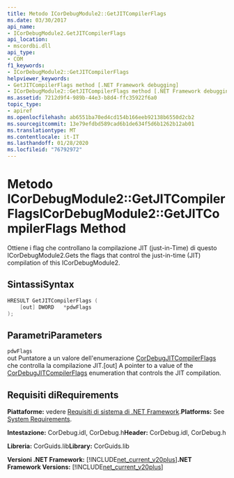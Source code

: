 ```yaml
---
title: Metodo ICorDebugModule2::GetJITCompilerFlags
ms.date: 03/30/2017
api_name:
- ICorDebugModule2.GetJITCompilerFlags
api_location:
- mscordbi.dll
api_type:
- COM
f1_keywords:
- ICorDebugModule2::GetJITCompilerFlags
helpviewer_keywords:
- GetJITCompilerFlags method [.NET Framework debugging]
- ICorDebugModule2::GetJITCompilerFlags method [.NET Framework debugging]
ms.assetid: 7212d9f4-989b-44e3-b8d4-ffc35922f6a0
topic_type:
- apiref
ms.openlocfilehash: ab6551ba70ed4cd154b166eeb92138b6550d2cb2
ms.sourcegitcommit: 13e79efdbd589cad6b1de634f5d6b1262b12ab01
ms.translationtype: MT
ms.contentlocale: it-IT
ms.lasthandoff: 01/28/2020
ms.locfileid: "76792972"
---
```

# <a name="icordebugmodule2getjitcompilerflags-method"></a><span data-ttu-id="dcdc1-102">Metodo ICorDebugModule2::GetJITCompilerFlags</span><span class="sxs-lookup"><span data-stu-id="dcdc1-102">ICorDebugModule2::GetJITCompilerFlags Method</span></span>
<span data-ttu-id="dcdc1-103">Ottiene i flag che controllano la compilazione JIT (just-in-Time) di questo ICorDebugModule2.</span><span class="sxs-lookup"><span data-stu-id="dcdc1-103">Gets the flags that control the just-in-time (JIT) compilation of this ICorDebugModule2.</span></span>  
  
## <a name="syntax"></a><span data-ttu-id="dcdc1-104">Sintassi</span><span class="sxs-lookup"><span data-stu-id="dcdc1-104">Syntax</span></span>  
  
```cpp  
HRESULT GetJITCompilerFlags (  
    [out] DWORD   *pdwFlags  
);  
```  
  
## <a name="parameters"></a><span data-ttu-id="dcdc1-105">Parametri</span><span class="sxs-lookup"><span data-stu-id="dcdc1-105">Parameters</span></span>  
 `pdwFlags`  
 <span data-ttu-id="dcdc1-106">out Puntatore a un valore dell'enumerazione [CorDebugJITCompilerFlags](cordebugjitcompilerflags-enumeration.md) che controlla la compilazione JIT.</span><span class="sxs-lookup"><span data-stu-id="dcdc1-106">[out] A pointer to a value of the [CorDebugJITCompilerFlags](cordebugjitcompilerflags-enumeration.md) enumeration that controls the JIT compilation.</span></span>  
  
## <a name="requirements"></a><span data-ttu-id="dcdc1-107">Requisiti di</span><span class="sxs-lookup"><span data-stu-id="dcdc1-107">Requirements</span></span>  
 <span data-ttu-id="dcdc1-108">**Piattaforme:** vedere [Requisiti di sistema di .NET Framework](../../../../docs/framework/get-started/system-requirements.md).</span><span class="sxs-lookup"><span data-stu-id="dcdc1-108">**Platforms:** See [System Requirements](../../../../docs/framework/get-started/system-requirements.md).</span></span>  
  
 <span data-ttu-id="dcdc1-109">**Intestazione:** CorDebug.idl, CorDebug.h</span><span class="sxs-lookup"><span data-stu-id="dcdc1-109">**Header:** CorDebug.idl, CorDebug.h</span></span>  
  
 <span data-ttu-id="dcdc1-110">**Libreria:** CorGuids.lib</span><span class="sxs-lookup"><span data-stu-id="dcdc1-110">**Library:** CorGuids.lib</span></span>  
  
 <span data-ttu-id="dcdc1-111">**Versioni .NET Framework:** [!INCLUDE[net_current_v20plus](../../../../includes/net-current-v20plus-md.md)]</span><span class="sxs-lookup"><span data-stu-id="dcdc1-111">**.NET Framework Versions:** [!INCLUDE[net_current_v20plus](../../../../includes/net-current-v20plus-md.md)]</span></span>
